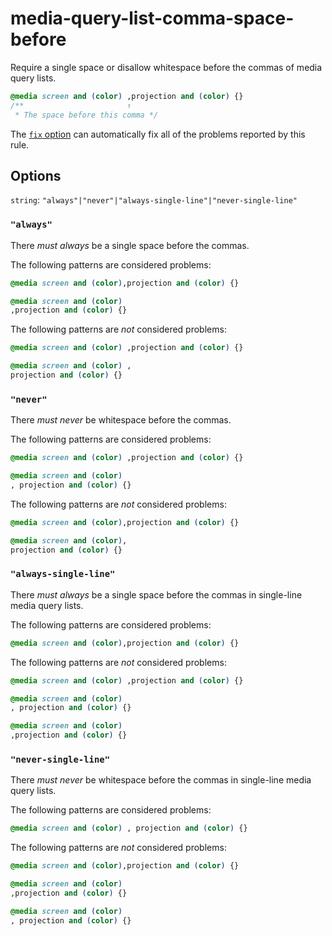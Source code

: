 # media-query-list-comma-space-before

Require a single space or disallow whitespace before the commas of media query lists.

<!-- prettier-ignore -->
```css
@media screen and (color) ,projection and (color) {}
/**                       ↑
 * The space before this comma */
```

The [`fix` option](https://github.com/stylelint/stylelint/tree/14.16.1/docs/user-guide/usage/options.md#fix) can automatically fix all of the problems reported by this rule.

## Options

`string`: `"always"|"never"|"always-single-line"|"never-single-line"`

### `"always"`

There _must always_ be a single space before the commas.

The following patterns are considered problems:

<!-- prettier-ignore -->
```css
@media screen and (color),projection and (color) {}
```

<!-- prettier-ignore -->
```css
@media screen and (color)
,projection and (color) {}
```

The following patterns are _not_ considered problems:

<!-- prettier-ignore -->
```css
@media screen and (color) ,projection and (color) {}
```

<!-- prettier-ignore -->
```css
@media screen and (color) ,
projection and (color) {}
```

### `"never"`

There _must never_ be whitespace before the commas.

The following patterns are considered problems:

<!-- prettier-ignore -->
```css
@media screen and (color) ,projection and (color) {}
```

<!-- prettier-ignore -->
```css
@media screen and (color)
, projection and (color) {}
```

The following patterns are _not_ considered problems:

<!-- prettier-ignore -->
```css
@media screen and (color),projection and (color) {}
```

<!-- prettier-ignore -->
```css
@media screen and (color),
projection and (color) {}
```

### `"always-single-line"`

There _must always_ be a single space before the commas in single-line media query lists.

The following patterns are considered problems:

<!-- prettier-ignore -->
```css
@media screen and (color),projection and (color) {}
```

The following patterns are _not_ considered problems:

<!-- prettier-ignore -->
```css
@media screen and (color) ,projection and (color) {}
```

<!-- prettier-ignore -->
```css
@media screen and (color)
, projection and (color) {}
```

<!-- prettier-ignore -->
```css
@media screen and (color)
,projection and (color) {}
```

### `"never-single-line"`

There _must never_ be whitespace before the commas in single-line media query lists.

The following patterns are considered problems:

<!-- prettier-ignore -->
```css
@media screen and (color) , projection and (color) {}
```

The following patterns are _not_ considered problems:

<!-- prettier-ignore -->
```css
@media screen and (color),projection and (color) {}
```

<!-- prettier-ignore -->
```css
@media screen and (color)
,projection and (color) {}
```

<!-- prettier-ignore -->
```css
@media screen and (color)
, projection and (color) {}
```
